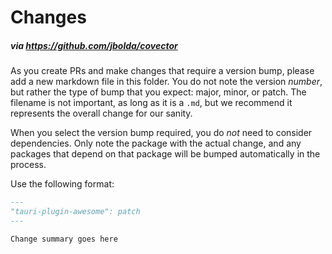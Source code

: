 # Changes
##### via https://github.com/jbolda/covector

As you create PRs and make changes that require a version bump, please add a new markdown file in this folder. You do not note the version *number*, but rather the type of bump that you expect: major, minor, or patch. The filename is not important, as long as it is a `.md`, but we recommend it represents the overall change for our sanity.

When you select the version bump required, you do *not* need to consider dependencies. Only note the package with the actual change, and any packages that depend on that package will be bumped automatically in the process.

Use the following format:
```md
---
"tauri-plugin-awesome": patch
---

Change summary goes here

```
